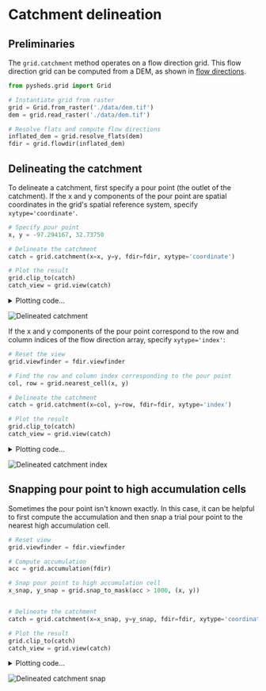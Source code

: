 # Catchment delineation

## Preliminaries

The `grid.catchment` method operates on a flow direction grid. This flow direction grid can be computed from a DEM, as shown in [flow directions](https://mdbartos.github.io/pysheds/flow-directions.html).

```python
from pysheds.grid import Grid

# Instantiate grid from raster
grid = Grid.from_raster('./data/dem.tif')
dem = grid.read_raster('./data/dem.tif')

# Resolve flats and compute flow directions
inflated_dem = grid.resolve_flats(dem)
fdir = grid.flowdir(inflated_dem)
```

## Delineating the catchment

To delineate a catchment, first specify a pour point (the outlet of the catchment). If the x and y components of the pour point are spatial coordinates in the grid's spatial reference system, specify `xytype='coordinate'`.

```python
# Specify pour point
x, y = -97.294167, 32.73750

# Delineate the catchment
catch = grid.catchment(x=x, y=y, fdir=fdir, xytype='coordinate')

# Plot the result
grid.clip_to(catch)
catch_view = grid.view(catch)
```

<details>
<summary>Plotting code...</summary>
<p>

```python
# Plot the catchment
fig, ax = plt.subplots(figsize=(8,6))
fig.patch.set_alpha(0)

plt.grid('on', zorder=0)
im = ax.imshow(np.where(catch_view, catch_view, np.nan), extent=grid.extent,
               zorder=1, cmap='Greys_r')
plt.xlabel('Longitude')
plt.ylabel('Latitude')
plt.title('Delineated Catchment', size=14)
```

</p>
</details>


![Delineated catchment](https://s3.us-east-2.amazonaws.com/pysheds/img/catch.png)

If the x and y components of the pour point correspond to the row and column indices of the flow direction array, specify `xytype='index'`:

```python
# Reset the view
grid.viewfinder = fdir.viewfinder

# Find the row and column index corresponding to the pour point
col, row = grid.nearest_cell(x, y)

# Delineate the catchment
catch = grid.catchment(x=col, y=row, fdir=fdir, xytype='index')

# Plot the result
grid.clip_to(catch)
catch_view = grid.view(catch)
```

<details>
<summary>Plotting code...</summary>
<p>

```python
# Plot the catchment
fig, ax = plt.subplots(figsize=(8,6))
fig.patch.set_alpha(0)

plt.grid('on', zorder=0)
im = ax.imshow(np.where(catch_view, catch_view, np.nan), extent=grid.extent,
               zorder=1, cmap='Greys_r')
plt.xlabel('Longitude')
plt.ylabel('Latitude')
plt.title('Delineated Catchment', size=14)
```

</p>
</details>


![Delineated catchment index](https://s3.us-east-2.amazonaws.com/pysheds/img/catch.png)

## Snapping pour point to high accumulation cells

Sometimes the pour point isn't known exactly. In this case, it can be helpful to first compute the accumulation and then snap a trial pour point to the nearest high accumulation cell.

```python
# Reset view
grid.viewfinder = fdir.viewfinder

# Compute accumulation
acc = grid.accumulation(fdir)

# Snap pour point to high accumulation cell
x_snap, y_snap = grid.snap_to_mask(acc > 1000, (x, y))


# Delineate the catchment
catch = grid.catchment(x=x_snap, y=y_snap, fdir=fdir, xytype='coordinate')

# Plot the result
grid.clip_to(catch)
catch_view = grid.view(catch)
```

<details>
<summary>Plotting code...</summary>
<p>

```python
# Plot the catchment
fig, ax = plt.subplots(figsize=(8,6))
fig.patch.set_alpha(0)

plt.grid('on', zorder=0)
im = ax.imshow(np.where(catch_view, catch_view, np.nan), extent=grid.extent,
               zorder=1, cmap='Greys_r')
plt.xlabel('Longitude')
plt.ylabel('Latitude')
plt.title('Delineated Catchment', size=14)
```

</p>
</details>

![Delineated catchment snap](https://s3.us-east-2.amazonaws.com/pysheds/img/catch.png)


